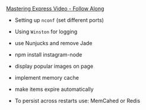 [Mastering Express Video - Follow Along](https://www.safaribooksonline.com/library/view/mastering-express-web/9781783554317/)

- Setting up `nconf`  (set different ports)
- Using `Winston` for logging
- use Nunjucks and remove Jade

- npm install instagram-node
- display popular images on page
- implement memory cache
- make items expire automatically
- To persist across restarts use: MemCahed or Redis
